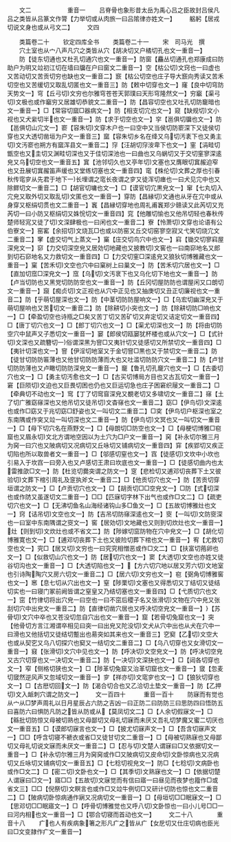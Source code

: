 <!-- { "loadSidebar": true } -->
　　文二　　　　　　重音一
　　吕脊骨也象形昔太岳为禹心吕之臣故封吕侯凡吕之类皆从吕篆文作膂【力举切或从肉旅一曰吕隂律亦姓文一】
　　躳躬【居戎切说文身也或从弓文二】
　　文四

　　类篇卷二十
　　钦定四库全书
　　类篇卷二十一
　　宋　司马光　撰
　　穴土室也从宀八声凡穴之类皆从穴【胡决切又户橘切孔也文一重音一】
　　防【徒东切通也又杜孔切通穴也文一重音一】防窗【麤丛切通孔也郑康成曰防助户为明又竝初江切在墙曰牖在户曰窗文二重音一】空【枯公切文窍也一曰虚也又苦动切又苦贡切穷也缺也文一重音二】窾【枯公切空也庄子导大窾向秀读又苦禾切空也又苦缓切又取乱切匿也文一重音三】防【敕中切穿也文一】窿【良中切穹防天势文一】穹【丘弓切文穷也尔雅穹苍苍天郭璞曰天形穹隆然文一】穷竆【渠弓切文极也或作竆穷又居雄切恭貌文二重音一】防【昌容切空也又吐孔切防竉暗也文一重音一】□【常容切窳□器病文一】防【相支切宂也文一】窥【缺规切文小视也又犬繠切半也文一重音一】防【求于切空也文一】穻【邕俱切牖也文一】防【邕俱切山宂文一】窬【容朱切文穿木户也一曰空中又当侯切防窬深下又徒侯切穿也又大透切凿垣为户文一重音三】窳【容朱切乡名在绛又乌切汚袲下也又勇主切文汚窬也朔方有窳浑县文一重音二】窏【汪胡切窏洝卑下也文一】窐【涓畦切甑空也又圭切又渊畦切深也又于佳切深池也一曰曲也又乌蜗切又于交切窐寥深逺皃又乌切空也文一重音五】窴【池邻切久也又亭年切文塞也又膺眼切窴赧迫窄也又丑展切窴赧笛声缓也又堂练切塞也文一重音四】窀【株伦切文葬之厚也引春秋传窀穸从先君于地下一长埋谓之窀长夜谓之穸又徒浑切瘗也一曰犬见宂中也又除鳏切文一重音二】□【胡官切墉也文一】□【谟官切宂黒皃文一】窜【七丸切入宂皃又取外切又取乱切文匿也文一重音一】穿防【昌縁切文通也从牙在宂中或从身穿又枢绢切贯也文二重音一】竁【昌縁切穿地也周礼甫竁郑少赣读又此芮切又充芮切一曰小防又枢绢切又姝恱切文一重音四】窕【他雕切愉也又他吊切轻也春秋传楚师轻宨又徒了切文深肆极也一曰闲也文一重音二】寮【怜萧切文穿也论语有公伯寮文一】窑窰【余招切文烧瓦□也或以防窑又丘交切窑寥空寂又弋笑切烧宂文二重音二】窙【虚交切气上蒸文一】窼【庄交切鸟穴中也文一】窲【锄交切寥窲屋深皃文一】窌【力交切深空皃又居効切地藏也又披教切文窖也一曰南窌地名又郎到切石窌地名又力救切文一重音四】□【力交切窐□深逺皃又狼狄切博雅藏也文一重音一】窠【苦禾切文空也穴中曰窠树上曰巢文一】防【苦禾切穴居也文一】□【直加切窊□深皃文一】窊【乌切文汚衺下也又乌化切下地也文一重音一】防【卢当切防也又黑党切防防空也文一重音一】防【丘冈切屋防防也谓屋闲又口朗切文一重音一】竀【痴贞切文正视也从穴中正见也又抽庚切又丑正切廉视也文一重音二】防【乎萌切屋深也文一】防【中茎切防防屋响文一】□【乌宏切幽深皃又于萌切屋响也又苦切文一重音二】防【除耕切小突也文一】防【除耕切防□响也文一】□【牵盈切空也诗瓶之□矣又苦丁切又苦矿切又弃定切又诘定切文一重音四】□【唐丁切穴也文一】□【郎丁切穴也文一】□【渠尤切深也文一】防【将由切防空穴中鼠声又子悉切文一重音一】窭【郎侯切瓯窭犹杯楼也或从穴文一】□【式针切文深也又疏簪切一俗谓深黑为窨□又夷针切又徒感切又所禁切文一重音四】□【夷针切深也文一】窨【伊淫切地室又于金切窨□黒也又于禁切文一重音二】防【徒甘切防防匾薄也又他甘切防防薄而大也又吐滥切防防穴文一重音二】防【卢甘切防防薄也又卢瞰切防防深皃文一重音一】竉【鲁孔切孔竉穴也文一】□【古委切穴也文一】□【勇主切汚愈也文一】□【古买切博局方目也又古瓦切文一重音一】窘【巨陨切文迫也又巨畏切困也仍也又巨运切急也庄子困窘织屦文一重音二】□【牵典切不动也文一】窎【丁了切窎窅深皃又覩老切又多啸切文一重音二】窱【土了切广雅窈窱深也又他吊切又徒吊切文杳窱也文一重音二】窈□【伊鸟切文深逺也或作□窈又于兆切窈□舒姿也又一叫切文二重音二】□穾【伊鸟切户枢深也室之东南隅或作穾又竝一叫切深也文二重音一】防【伊鸟切文冥也又一叫切文一重音一】□【母下切穴名在燕野文一】□【母朗切□防空也文一】□【母梗切博雅□窇窟也又眉永切文北方谓地空因以为土穴为□户文一重音一】窉【补永切尔雅三月为窉一曰穴也又陂病切又况病切又丘咏切又铺病切文一重音四】穽【疾郢切又疾正切陷也所以取兽者文一重音一】□【邬感切窒也文一】窞【徒感切文坎中小坎也引易入于坎窞一曰旁入也又卢感切王肃曰坎底也文一重音一】□【徒感切曲内也太雷推欿□文一】防【杜览切爨突谓之防文一】窆【悲检切又逋邓切丧葬下土又彼验切文葬下棺引周礼及窆执斧文一重音二】□【他贡切穴也文一】防【苦贡切穿垣谓之防文一】□【卢贡切穴也文一】□【胡贡切□□空皃文一】□防【式切深也或作防又虽遂切文二重音一】□□【匹寐切字林下出气也或作□文二】□【疏吏切穴也文一】□【无沸切鱼名山海经诸钩山多□鱼文一】□【五故切博雅灶也文一】窍【诘吊切文空也文一】防【吉吊切防窱深逺也文一】窔【一叫切文防窔深也一曰室中东南隅谓之窔文一】窖【居効切文地藏也又则到切炊灶也文一重音一】灶【则到切文炊灶也或不省文二】防【陟嫁切窋防物在穴中皃文一】□【胡化切博雅寛也文一】□【逋邓切丧葬下土也又彼险切葬下棺也文一重音一】宥【尤救切空也文一】究□【居又切文穷也一曰究究相憎恶或作□文二】□【扶富切菢卵也文一】□【似救切山穴也文一】防【居切穴也文一】窦【大透切文空也亦姓又徒谷切沟也文一重音一】□【大透切陷也文一】【方六切穴地以居又芳六切文地室也引诗陶陶穴又房六切文一重音二】□【居六切文穷也文一】窇【弼角切博雅窖也文一】窸【息七切从穴出也文一】窒【陟栗切文塞也又得悉切又丁结切又徒结切实也一曰寝门冢前阙皆谓之窒皇又乃结切塞也文一重音四】□【弋质切穴也文一】窋【竹律切将出穴皃一曰空也一曰不窋后稷子名又张滑切文物在穴中皃又张刮切穴中出皃文一重音二】防【直律切凿穴居也又呼决切空皃文一重音一】【苏骨切文穴中卒也又苍没切忽自穴出也文一重音一】窟【若骨切兔窟也文一】突【他骨切方言江湘谓卒相见曰突一曰出皃又陀没切文犬从穴中出也从犬在穴中一曰滑也又他括切又徒结切蹔出也昜突如其来也文一重音三】穵窫【乙切文空大也或从契穵又乌八切探穴也窫又一结切文二重音二】□【乌八切穿也又女滑切文一重音一】窡【张滑切文穴中见也文一】防【呼决切文空皃文一】防【呼决切空皃又古穴切穿也又一决切文一重音二】防【一决切文深抉也文一】□【闼各切穿也文一】窄【侧格切狭也文一】□【陟革切兔窟又治革切窟也文一重音一】窢【忽麦切窢然逆风声又忽域切文一重音一】穸【祥亦切文窀穸也文一】□【狼狄切穿也文一】□【古厯切回文一】防【渴合切合也又乙洽切土垫文一重音一】防【乙押切文入衇刺穴谓之防文一】
　　文一百四十　　　重音一百十
　　防寐而有觉也从宀从□梦声周礼以日月星辰占六防之吉凶一曰正防二曰防防三曰思防四曰悟防五曰喜防六曰惧防凡防之皆从防或从【莫凤切文二】□【人余切假寐文一】□【緜批切防惊又母被切熟也又母鄙切又母礼切寐而未厌又吾礼切梦魔又蜜二切厌也文一重音五】□【谟郎切寐言也文一】□【披尤切寐声文一】□【吾含切寐声文一】□□【呼含切寝不褫衣或省□又徒甘切文二重音一】□【母被切熟寐也又母鄙切又母礼切说文寐而未厌文一重音二】□【忍与切文楚人谓寐曰□又依据切文一重音一】□【补永切尔雅三月为窉窉或作□又陂病切又皮命切文卧惊病也又况病切又丘咏切又铺病切文一重音五】□【七稔切视皃文一】防□【七稔切文病卧也或作□文二】□【密二切文卧也文一】□【其季切文熟寐也文一】□【依据切楚人谓寐曰□文一】寤□□【五故切文寐觉而有信曰寤一曰昼见而夜梦也籀作□或省文三】□□【倪祭切文瞑言也或作□又竝牛例切□又研计切防也惊也文二重音二】□【陂病切卧惊病通作寎又况病切文一重音一】□【母垣切□□眠寐文一】□【思邓切□□眠寤文一】□【呼骨切博雅觉也又呼八切文卧惊也一曰小儿号□□一曰河内相也文一重音一】□【鄂合切寝而首动也文一】
　　文二十八　　　　重音十八
　　疒也人有疾病象箸之形凡疒之皆从疒【女戹切又仕庄切病也臣光曰□文变隷作疒文一重音一】
